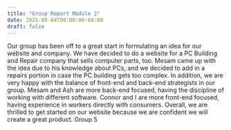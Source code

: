 ```yaml
---
title: "Group Report Module 2"
date: 2021-09-04T00:00:00-04:00
draft: false
---
```


Our group has been off to a great start in formulating an idea for our website and company. We have decided to do a website for a PC Building and Repair company that sells computer parts, too. Mesam came up with the idea due to his knowledge about PCs, and we decided to add in a repairs portion in case the PC building gets too complex. In addition, we are very happy with the balance of front-end and back-end strategists in our group. Mesam and Ash are more back-end focused, having the discipline of working with different software. Connor and I are more front-end focused, having experience in workers directly with consumers. Overall, we are thrilled to get started on our website because we are confident we will create a great product. 
Group 5
